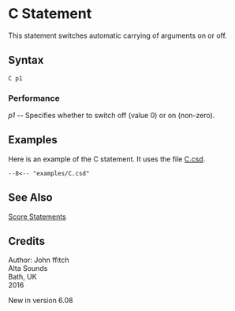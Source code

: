 <!--
id:C
category:
-->
# C Statement
This statement switches automatic carrying of arguments on or off.

## Syntax
``` csound-orc
C p1
```

### Performance

_p1_ -- Specifies whether to switch off (value 0) or on (non-zero).

## Examples

Here is an example of the C statement. It uses the file [C.csd](../../examples/b.csd).

``` csound-csd title="Example of the C statement." linenums="1"
--8<-- "examples/C.csd"
```

## See Also

[Score Statements](../../score/statemnt)

## Credits

Author: John ffitch<br>
Alta Sounds<br>
Bath, UK<br>
2016<br>

New in version 6.08
